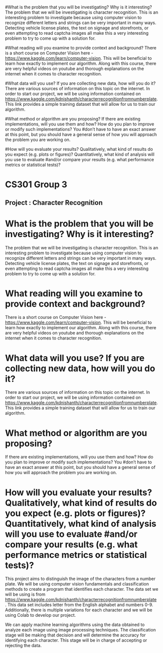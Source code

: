 
#What is the problem that you will be investigating? Why is it interesting?
The problem that we will be investigating is character recognition. This is an interesting problem to investigate because using computer vision to recognize different letters and strings can be very important in many ways. Detecting vehicle license plates, the text on signage and storefronts, or even attempting to read captcha images all make this a very interesting problem to try to come up with a solution for.

#What reading will you examine to provide context and background?
There is a short course on Computer Vision here - https://www.kaggle.com/learn/computer-vision. This will be beneficial to learn how exactly to implement our algorithm. Along with this course, there are very helpful videos on youtube and thorough explanations on the internet when it comes to character recognition.

#What data will you use? If you are collecting new data, how will you do it?
There are various sources of information on this topic on the internet. In order to start our project, we will be using information contained on https://www.kaggle.com/kdnishanth/characterrecognitionfromnumberplate. This link provides a simple training dataset that will allow for us to train our algorithm.

#What method or algorithm are you proposing? If there are existing implementations, will you use them and how? How do you plan to improve or modify such implementations? You #don’t have to have an exact answer at this point, but you should have a general sense of how you will approach the problem you are working on.

#How will you evaluate your results? Qualitatively, what kind of results do you expect (e.g. plots or figures)? Quantitatively, what kind of analysis will you use to evaluate #and/or compare your results (e.g. what performance metrics or statistical tests)?


# CS301 Group 3
## Project : Character Recognition

# What is the problem that you will be investigating? Why is it interesting?
The problem that we will be investigating is character recognition. This is an interesting problem to investigate because using computer vision to recognize different letters and strings can be very important in many ways. Detecting vehicle license plates, the text on signage and storefronts, or even attempting to read captcha images all make this a very interesting problem to try to come up with a solution for.

# What reading will you examine to provide context and background?
There is a short course on Computer Vision here - https://www.kaggle.com/learn/computer-vision. This will be beneficial to learn how exactly to implement our algorithm. Along with this course, there are very helpful videos on youtube and thorough explanations on the internet when it comes to character recognition.

# What data will you use? If you are collecting new data, how will you do it?
There are various sources of information on this topic on the internet. In order to start our project, we will be using information contained on https://www.kaggle.com/kdnishanth/characterrecognitionfromnumberplate. This link provides a simple training dataset that will allow for us to train our algorithm.

# What method or algorithm are you proposing? 
If there are existing implementations, will you use them and how? How do you plan to improve or modify such implementations? You #don’t have to have an exact answer at this point, but you should have a general sense of how you will approach the problem you are working on.

# How will you evaluate your results? Qualitatively, what kind of results do you expect (e.g. plots or figures)? Quantitatively, what kind of analysis will you use to evaluate #and/or compare your results (e.g. what performance metrics or statistical tests)?


This project aims to distinguish the image of the characters from a number plate. We will be using computer vision fundamentals and classification methods to create a program that identifies each character. The data set we will be using is from https://www.kaggle.com/kdnishanth/characterrecognitionfromnumberplate . This data set includes letter from the English alphabet and numbers 0-9. Additionally, there is multiple variations for each character and we will be using Colab to develop our project.  

We can apply machine learning algorithms using the data obtained to analyze each image using image processing techniques. The classification stage will be making that decision and will determine the accuracy for identifying each character. This stage will be in charge of accepting or rejecting the data. 

